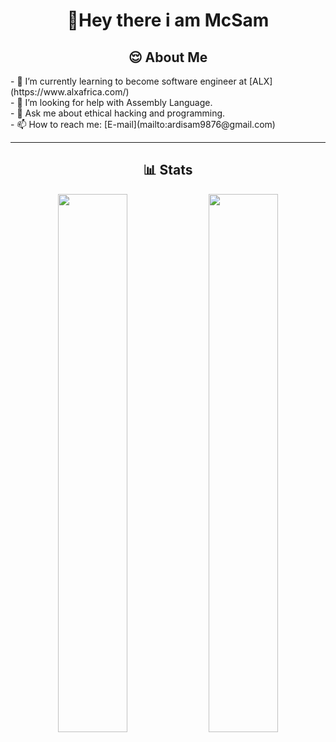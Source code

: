 <h1 align="center">👋Hey there i am McSam</h1>
<!--
**McSam-py/McSam-py** is a ✨ _special_ ✨ repository because its `README.md` (this file) appears on your GitHub profile.
Here are some ideas to get you started:-->

<h2 align="center"> 😌 About Me</h2>
- 🌱 I’m currently learning to become software engineer at [ALX](https://www.alxafrica.com/)<br>
- 🤔 I’m looking for help with Assembly Language.<br>
- 💬 Ask me about ethical hacking and programming.<br>
- 📫 How to reach me: [E-mail](mailto:ardisam9876@gmail.com)
<hr>
<h2 align="center">📊 Stats</h2>
<p align="center">
<img width="47%"
   src="https://github-readme-stats.vercel.app/api?username=McSam-py&show_icons=true&theme=tokyonight" 
/>
  <img width="47%" src="https://github-readme-streak-stats.herokuapp.com/?user=McSam-py&theme=tokyonight" />  
</p>
